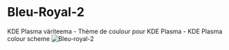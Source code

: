 # Bleu-Royal-2
KDE Plasma väriteema - Thème de coulour pour KDE Plasma - KDE Plasma colour scheme
![Bleu-royal-2](https://user-images.githubusercontent.com/73434605/165278570-801ee374-d82b-4093-8fdd-7c6cdd959ee8.png)
